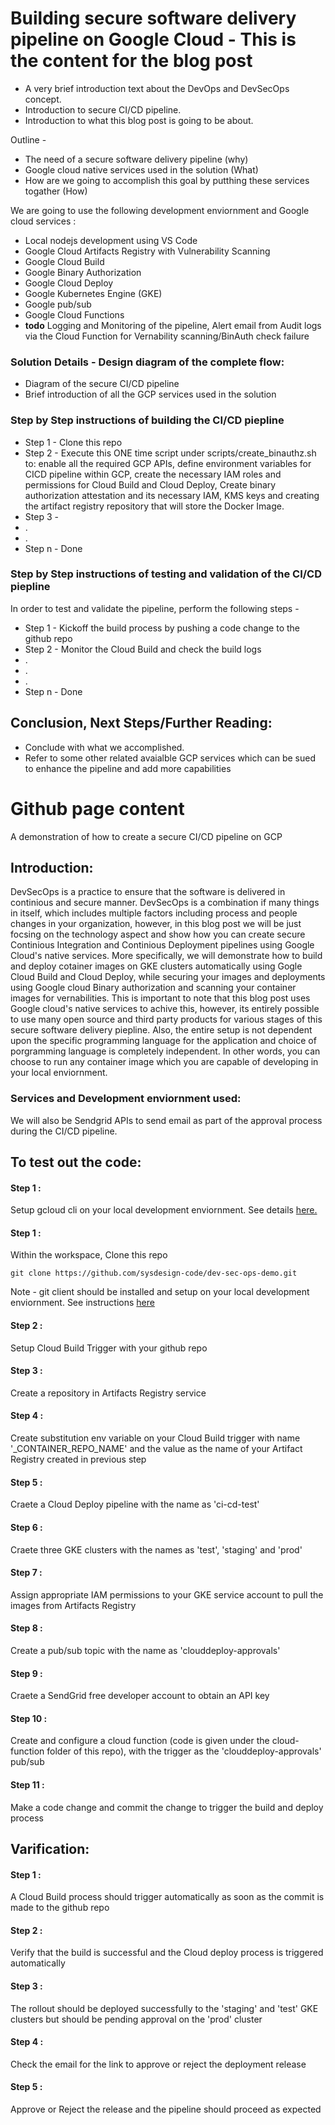 
# Building secure software delivery pipeline on Google Cloud - This is the content for the blog post


- A very brief introduction text about the DevOps and DevSecOps concept. 
- Introduction to secure CI/CD pipeline.
- Introduction to what this blog post is going to be about.

Outline -

- The need of a secure software delivery pipeline (why)
- Google cloud native services used in the solution (What)
- How are we going to accomplish this goal by putthing these services togather (How)



We are going to use the following development enviornment and Google cloud services :

- Local nodejs development using VS Code
- Google Cloud Artifacts Registry with Vulnerability Scanning
- Google Cloud Build
- Google Binary Authorization 
- Google Cloud Deploy
- Google Kubernetes Engine (GKE)
- Google pub/sub
- Google Cloud Functions
- **todo** Logging and Monitoring of the pipeline, Alert email from Audit logs via the Cloud Function for Vernability scanning/BinAuth check failure


### Solution Details - Design diagram of the complete flow:

- Diagram of the secure CI/CD pipeline
- Brief introduction of all the GCP services used in the solution

### Step by Step instructions of building the CI/CD piepline

- Step 1 - Clone this repo
- Step 2 - Execute this ONE time script under scripts/create_binauthz.sh to: enable all the required GCP APIs, define environment variables for CICD pipeline within GCP, create the necessary IAM roles and permissions for Cloud Build and Cloud Deploy, Create binary authorization attestation and its necessary IAM, KMS keys and creating the artifact registry repository that will store the Docker Image.
- Step 3 - 
- .
- .
- Step n - Done

### Step by Step instructions of testing and validation of the CI/CD piepline

In order to test and validate the pipeline, perform the following steps - 

- Step 1 - Kickoff the build process by pushing a code change to the github repo
- Step 2 - Monitor the Cloud Build and check the build logs
- .
- .
- .
- Step n - Done

## Conclusion, Next Steps/Further Reading:

- Conclude with what we accomplished.
- Refer to some other related avaialble GCP services which can be sued to enhance the pipeline and add more capabilities






# Github page content
A demonstration of how to create a secure CI/CD pipeline on GCP


## Introduction:


DevSecOps is a practice to ensure that the software is delivered in continious and secure manner. DevSecOps is a combination if many things in itself, which includes multiple factors including process and people changes in your organization, however, in this blog post we will be just focsing on the technology aspect and show how you can create secure Continious Integration and Continious Deployment pipelines using Google Cloud's native services. More specifically, we will demonstrate how to build and deploy cotainer images on GKE clusters automatically using Gogle Cloud Build and Cloud Deploy, while securing your images and deployments using Google cloud Binary authorization and scanning your container images for vernabilities. This is important to note that this blog post uses Google cloud's native services to achive this, however, its entirely possible to use many open source and third party products for various stages of this secure software delivery piepline. Also, the entire setup is not dependent upon the specific programming language for the application and choice of porgramming language is completely independent. In other words, you can choose to run any container image which you are capable of developing in your local enviornment.


### Services and Development enviornment used:



We will also be Sendgrid APIs to send email as part of the approval process during the CI/CD pipeline.

## To test out the code:

#### Step 1 :

Setup gcloud cli on your local development enviornment. See details [here.](https://cloud.google.com/sdk/docs/install)

#### Step 1 :

Within the workspace, Clone this repo 

```
git clone https://github.com/sysdesign-code/dev-sec-ops-demo.git

```

Note - git client should be installed and setup on your local development enviornment. See instructions [here](https://git-scm.com/book/en/v2/Getting-Started-Installing-Git) 

#### Step 2 :

Setup Cloud Build Trigger with your github repo

#### Step 3 :

Create a repository in Artifacts Registry service 

#### Step 4 :

Create substitution env variable on your Cloud Build trigger with name '_CONTAINER_REPO_NAME' and the value as the name of your Artifact Registry created in previous step

#### Step 5 :

Craete a Cloud Deploy pipeline with the name as 'ci-cd-test'

#### Step 6 :

Craete three GKE clusters with the names as 'test', 'staging' and 'prod'


#### Step 7 :

Assign appropriate IAM permissions to your GKE service account to pull the images from Artifacts Registry

#### Step 8 :

Create a pub/sub topic with the name as 'clouddeploy-approvals'

#### Step 9 :

Craete a SendGrid free developer account to obtain an API key

#### Step 10 :

Create and configure a cloud function (code is given under the cloud-function folder of this repo), with the trigger as the 'clouddeploy-approvals' pub/sub


#### Step 11 :

Make a code change and commit the change to trigger the build and deploy process


## Varification:


#### Step 1 :

A Cloud Build process should trigger automatically as soon as the commit is made to the github repo


#### Step 2 :

Verify that the build is successful and the Cloud deploy process is triggered automatically


#### Step 3 :

The rollout should be deployed successfully to the 'staging' and 'test' GKE clusters but should be pending approval on the 'prod' cluster


#### Step 4 :

Check the email for the link to approve or reject the deployment release


#### Step 5 :

Approve or Reject the release and the pipeline should proceed as expected
